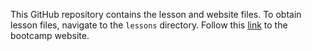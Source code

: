 This GitHub repository contains the lesson and website files. To obtain lesson files, navigate to the `lessons` directory. Follow this [link](http://jdblischak.github.io/2013-10-03-pasteur/) to the bootcamp website.